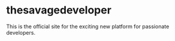 # thesavagedeveloper
This is the official site for the exciting new platform for passionate developers.
